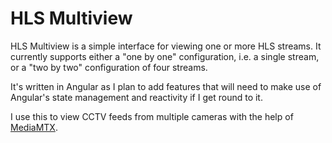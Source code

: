 # HLS Multiview

HLS Multiview is a simple interface for viewing one or more HLS streams. It currently supports either a "one by one" configuration, i.e. a single stream, or a "two by two" configuration of four streams.

It's written in Angular as I plan to add features that will need to make use of Angular's state management and reactivity if I get round to it.

I use this to view CCTV feeds from multiple cameras with the help of [MediaMTX](https://github.com/bluenviron/mediamtx).
